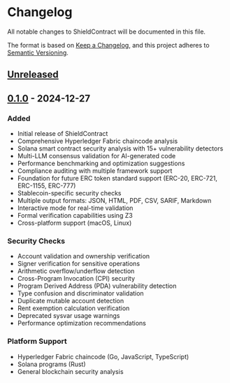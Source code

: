 # Changelog

All notable changes to ShieldContract will be documented in this file.

The format is based on [Keep a Changelog](https://keepachangelog.com/en/1.0.0/),
and this project adheres to [Semantic Versioning](https://semver.org/spec/v2.0.0.html).

## [Unreleased]

## [0.1.0] - 2024-12-27

### Added
- Initial release of ShieldContract
- Comprehensive Hyperledger Fabric chaincode analysis
- Solana smart contract security analysis with 15+ vulnerability detectors
- Multi-LLM consensus validation for AI-generated code
- Performance benchmarking and optimization suggestions
- Compliance auditing with multiple framework support
- Foundation for future ERC token standard support (ERC-20, ERC-721, ERC-1155, ERC-777)
- Stablecoin-specific security checks
- Multiple output formats: JSON, HTML, PDF, CSV, SARIF, Markdown
- Interactive mode for real-time validation
- Formal verification capabilities using Z3
- Cross-platform support (macOS, Linux)

### Security Checks
- Account validation and ownership verification
- Signer verification for sensitive operations
- Arithmetic overflow/underflow detection
- Cross-Program Invocation (CPI) security
- Program Derived Address (PDA) vulnerability detection
- Type confusion and discriminator validation
- Duplicate mutable account detection
- Rent exemption calculation verification
- Deprecated sysvar usage warnings
- Performance optimization recommendations

### Platform Support
- Hyperledger Fabric chaincode (Go, JavaScript, TypeScript)
- Solana programs (Rust)
- General blockchain security analysis

[Unreleased]: https://github.com/KoushikGavini/ShieldContract/compare/v0.1.0...HEAD
[0.1.0]: https://github.com/KoushikGavini/ShieldContract/releases/tag/v0.1.0 